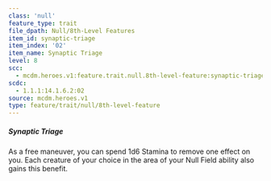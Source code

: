 ```yaml
---
class: 'null'
feature_type: trait
file_dpath: Null/8th-Level Features
item_id: synaptic-triage
item_index: '02'
item_name: Synaptic Triage
level: 8
scc:
  - mcdm.heroes.v1:feature.trait.null.8th-level-feature:synaptic-triage
scdc:
  - 1.1.1:14.1.6.2:02
source: mcdm.heroes.v1
type: feature/trait/null/8th-level-feature
---
```


##### Synaptic Triage

As a free maneuver, you can spend 1d6 Stamina to remove one effect on you. Each creature of your choice in the area of your Null Field ability also gains this benefit.
